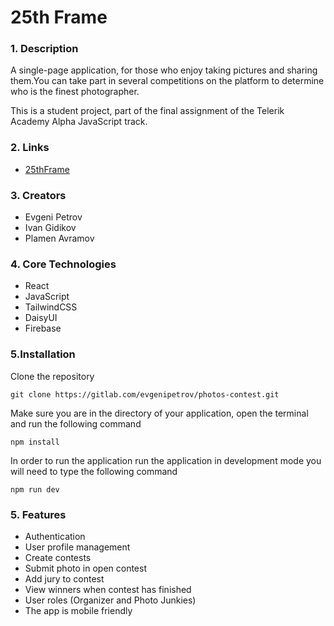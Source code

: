 # 25th Frame

### 1. Description

A single-page application, for those who enjoy taking pictures and sharing them.You can take part in several competitions on the platform to determine who is the finest photographer.

This is a student project, part of the final assignment of the Telerik Academy Alpha JavaScript track.

### 2. Links

- [25thFrame](https://photo-contest-27363.web.app/)

### 3. Creators

- Evgeni Petrov
- Ivan Gidikov
- Plamen Avramov

### 4. Core Technologies

- React
- JavaScript
- TailwindCSS
- DaisyUI
- Firebase

### 5.Installation

Clone the repository

```
git clone https://gitlab.com/evgenipetrov/photos-contest.git
```

Make sure you are in the directory of your application, open the terminal and run the following command

```
npm install
```

In order to run the application run the application in development mode you will need to type the following command

```
npm run dev
```

### 5. Features

- Authentication
- User profile management
- Create contests
- Submit photo in open contest
- Add jury to contest
- View winners when contest has finished
- User roles (Organizer and Photo Junkies)
- The app is mobile friendly
